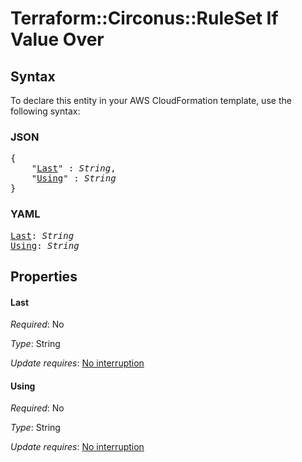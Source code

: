 # Terraform::Circonus::RuleSet If Value Over

## Syntax

To declare this entity in your AWS CloudFormation template, use the following syntax:

### JSON

<pre>
{
    "<a href="#last" title="Last">Last</a>" : <i>String</i>,
    "<a href="#using" title="Using">Using</a>" : <i>String</i>
}
</pre>

### YAML

<pre>
<a href="#last" title="Last">Last</a>: <i>String</i>
<a href="#using" title="Using">Using</a>: <i>String</i>
</pre>

## Properties

#### Last

_Required_: No

_Type_: String

_Update requires_: [No interruption](https://docs.aws.amazon.com/AWSCloudFormation/latest/UserGuide/using-cfn-updating-stacks-update-behaviors.html#update-no-interrupt)

#### Using

_Required_: No

_Type_: String

_Update requires_: [No interruption](https://docs.aws.amazon.com/AWSCloudFormation/latest/UserGuide/using-cfn-updating-stacks-update-behaviors.html#update-no-interrupt)

